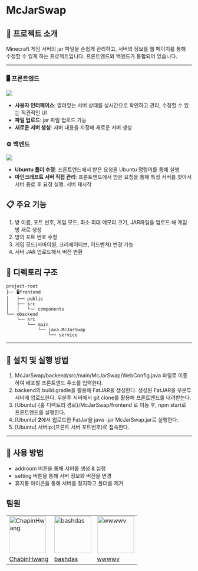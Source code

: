 # McJarSwap

## 🚀 프로젝트 소개
Minecraft 게임 서버의 jar 파일을 손쉽게 관리하고, 서버의 정보를 웹 페이지를 통해 수정할 수 있게 하는 프로젝트입니다. 프론트엔드와 백엔드가 통합되어 있습니다.

---

### 🖥️ 프론트엔드 
<img src="https://skillicons.dev/icons?i=js,css,react"><br>
- **사용자 인터페이스**: 열려있는 서버 상태를 실시간으로 확인하고 관리, 수정할 수 있는 직관적인 UI
- **파일 업로드**: jar 파일 업로드 가능
- **새로운 서버 생성**: 서버 내용을 지정해 새로운 서버 생성

### ⚙️ 백엔드
<img src="https://skillicons.dev/icons?i=java,spring"><br>
- **Ubuntu 폴더 수정**: 프론트엔드에서 받은 요청을 Ubuntu 명령어를 통해 실행
- **마인크래프트 서버 직접 관리**: 프론트엔드에서 받은 요청을 통해 특정 서버를 찾아서 서버 종료 후 요청 실행. 서버 재시작

## 📋 주요 기능
1. 방 이름, 포트 번호, 게임 모드, 최소 최대 메모리 크기, JAR파일을 업로드 해 게임 방 새로 생성
2. 방의 포트 번호 수정
3. 게임 모드(서바이벌, 크리에이티브, 어드벤쳐) 변경 가능
4. 서버 JAR 업로드해서 버전 변환

## 📂 디렉토리 구조
```
project-root
├── 🖥️frontend
│   ├── public
│   ├── src
│   │   └── components
└── ⚙️backend
    └── src
        └── main
            └── java.McJarSwap
                └── service
```

---

## 🚀 설치 및 실행 방법

1. McJarSwap/backend/src/main/McJarSwap/WebConfig.java 파일로 이동하여 배포할 프론트엔드 주소를 입력한다.
2. backend의 build.gradle을 활용해 FatJAR을 생성한다. 생성된 FatJAR을 우분투 서버에 업로드한다. 우분투 서버에서 git clone를 활용해 프론트엔드를 내려받는다.
3. [Ubuntu] {홈 디렉토리 경로}/McJarSwap/frontend 로 이동 후, npm start로 프론트엔드를 실행한다.
4. [Ubuntu] **2**에서 업로드한 FatJar을 java -jar McJarSwap.jar로 실행한다.
5. [Ubuntu] 서버ip:(프론트 서버 포트번호)로 접속한다.

---

## 📖 사용 방법

- addroom 버튼을 통해 서버를 생성 & 실행
- setting 버튼을 통해 서버 정보와 버전을 변경
- 휴지통 아이콘을 통해 서버를 정지하고 폴더를 제거


## 팀원
| | | |
|---|---|---|
| <img src="https://github.com/ChabinHwang.png" width="100px" alt="ChapinHwang"/> | <img src="https://github.com/bashdas.png" width="100px" alt="bashdas"/> | <img src="https://github.com/wvwwvv.png" width="100px" alt="wwwwv"/> |
| [ChabinHwang](https://github.com/ChabinHwang) | [bashdas](https://github.com/bashdas) | [wwwwv](https://github.com/wvwwvv) |
